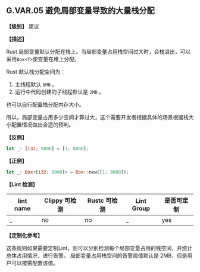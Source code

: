 ## G.VAR.05  避免局部变量导致的大量栈分配

**【级别】** 建议

**【描述】**

Rust 局部变量默认分配在栈上。当局部变量占用栈空间过大时，会栈溢出，可以采用`Box<T>`使变量在堆上分配。

Rust 默认栈分配空间为：

1. 主线程默认 `8MB` 。
2. 运行中代码创建的子线程默认是 `2MB` 。

也可以自行配置栈分配内存大小。

所以，局部变量占用多少空间才算过大，这个需要开发者根据具体的场景根据栈大小配置情况做出合适的预判。

**【反例】**

```rust
let _: [i32; 8000] = [1; 8000];
```

**【正例】**

```rust
let _: Box<[i32; 8000]> = Box::new([1; 8000]);
```

**【Lint 检测】**

| lint name                                                    | Clippy 可检测 | Rustc 可检测 | Lint Group | 是否可定制 |
| ------------------------------------------------------------ | ------------- | ------------ | ---------- | ----- |
| _ | no           | no           | _   | yes |

**【定制化参考】**

这条规则如果需要定制Lint，则可以分别检测每个局部变量占用的栈空间，并统计总体占用情况，进行告警。
局部变量占用栈空间的告警阈值默认是 2MB，但是用户可以按需配置该值。

